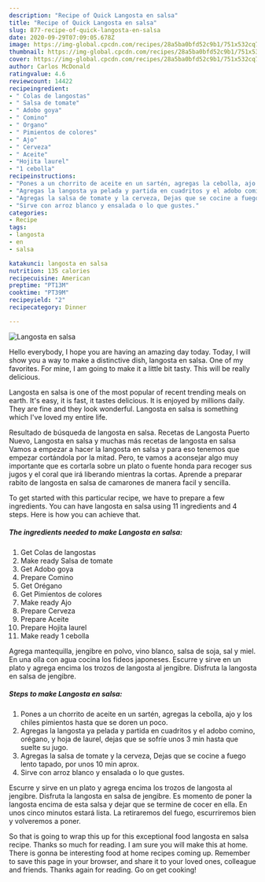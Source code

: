 ```yaml
---
description: "Recipe of Quick Langosta en salsa"
title: "Recipe of Quick Langosta en salsa"
slug: 877-recipe-of-quick-langosta-en-salsa
date: 2020-09-29T07:09:05.678Z
image: https://img-global.cpcdn.com/recipes/28a5ba0bfd52c9b1/751x532cq70/langosta-en-salsa-foto-principal.jpg
thumbnail: https://img-global.cpcdn.com/recipes/28a5ba0bfd52c9b1/751x532cq70/langosta-en-salsa-foto-principal.jpg
cover: https://img-global.cpcdn.com/recipes/28a5ba0bfd52c9b1/751x532cq70/langosta-en-salsa-foto-principal.jpg
author: Carlos McDonald
ratingvalue: 4.6
reviewcount: 14422
recipeingredient:
- " Colas de langostas"
- " Salsa de tomate"
- " Adobo goya"
- " Comino"
- " Organo"
- " Pimientos de colores"
- " Ajo"
- " Cerveza"
- " Aceite"
- "Hojita laurel"
- "1 cebolla"
recipeinstructions:
- "Pones a un chorrito de aceite en un sartén, agregas la cebolla, ajo y los chiles pimientos hasta que se doren un poco."
- "Agregas la langosta ya pelada y partida en cuadritos y el adobo comino, orégano, y hoja de laurel, dejas que se sofríe unos 3 min hasta que suelte su jugo."
- "Agregas la salsa de tomate y la cerveza, Dejas que se cocine a fuego lento tapado, por unos 10 min aprox."
- "Sirve con arroz blanco y ensalada o lo que gustes."
categories:
- Recipe
tags:
- langosta
- en
- salsa

katakunci: langosta en salsa 
nutrition: 135 calories
recipecuisine: American
preptime: "PT13M"
cooktime: "PT39M"
recipeyield: "2"
recipecategory: Dinner

---
```



![Langosta en salsa](https://img-global.cpcdn.com/recipes/28a5ba0bfd52c9b1/751x532cq70/langosta-en-salsa-foto-principal.jpg)

Hello everybody, I hope you are having an amazing day today. Today, I will show you a way to make a distinctive dish, langosta en salsa. One of my favorites. For mine, I am going to make it a little bit tasty. This will be really delicious.

Langosta en salsa is one of the most popular of recent trending meals on earth. It's easy, it is fast, it tastes delicious. It is enjoyed by millions daily. They are fine and they look wonderful. Langosta en salsa is something which I've loved my entire life.

Resultado de búsqueda de langosta en salsa. Recetas de Langosta Puerto Nuevo, Langosta en salsa y muchas más recetas de langosta en salsa Vamos a empezar a hacer la langosta en salsa y para eso tenemos que empezar cortándola por la mitad. Pero, te vamos a aconsejar algo muy importante que es cortarla sobre un plato o fuente honda para recoger sus jugos y el coral que irá liberando mientras la cortas. Aprende a preparar rabito de langosta en salsa de camarones de manera facil y sencilla.


To get started with this particular recipe, we have to prepare a few ingredients. You can have langosta en salsa using 11 ingredients and 4 steps. Here is how you can achieve that.

<!--inarticleads1-->

##### The ingredients needed to make Langosta en salsa:

1. Get  Colas de langostas
1. Make ready  Salsa de tomate
1. Get  Adobo goya
1. Prepare  Comino
1. Get  Orégano
1. Get  Pimientos de colores
1. Make ready  Ajo
1. Prepare  Cerveza
1. Prepare  Aceite
1. Prepare Hojita laurel
1. Make ready 1 cebolla


Agrega mantequilla, jengibre en polvo, vino blanco, salsa de soja, sal y miel. En una olla con agua cocina los fideos japoneses. Escurre y sirve en un plato y agrega encima los trozos de langosta al jengibre. Disfruta la langosta en salsa de jengibre. 

<!--inarticleads2-->

##### Steps to make Langosta en salsa:

1. Pones a un chorrito de aceite en un sartén, agregas la cebolla, ajo y los chiles pimientos hasta que se doren un poco.
1. Agregas la langosta ya pelada y partida en cuadritos y el adobo comino, orégano, y hoja de laurel, dejas que se sofríe unos 3 min hasta que suelte su jugo.
1. Agregas la salsa de tomate y la cerveza, Dejas que se cocine a fuego lento tapado, por unos 10 min aprox.
1. Sirve con arroz blanco y ensalada o lo que gustes.


Escurre y sirve en un plato y agrega encima los trozos de langosta al jengibre. Disfruta la langosta en salsa de jengibre. Es momento de poner la langosta encima de esta salsa y dejar que se termine de cocer en ella. En unos cinco minutos estará lista. La retiraremos del fuego, escurriremos bien y volveremos a poner. 

So that is going to wrap this up for this exceptional food langosta en salsa recipe. Thanks so much for reading. I am sure you will make this at home. There is gonna be interesting food at home recipes coming up. Remember to save this page in your browser, and share it to your loved ones, colleague and friends. Thanks again for reading. Go on get cooking!
